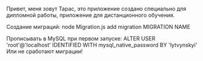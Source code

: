Привет, меня зовут Тарас, это приложение создано специально для дипломной работы, приложение для дистанционного обучения.

Создание миграций:
node Migration.js add migration MIGRATION NAME

Прописывать в MySQL при первом запуске: 
ALTER USER 'root'@'localhost' IDENTIFIED WITH mysql_native_password BY 'lytvynskyi'
Или не сработают миграции!